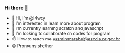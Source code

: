 
### Hi there 👋

- 👋 Hi, I’m @l4wxy
- 👀 I’m interested in learn more about program
- 🌱 I’m currently learning scratch and javascript
- 💞️ I’m looking to collaborate on codes for program
- 📫 How to reach me yasminscarabel@escola.pr.gov.br
- 😄 Pronouns:she/her

<!---
l4wxy/l4wxy is a ✨ special ✨ repository because its `README.md` (this file) appears on your GitHub profile.
You can click the Preview link to take a look at your changes.
--->
